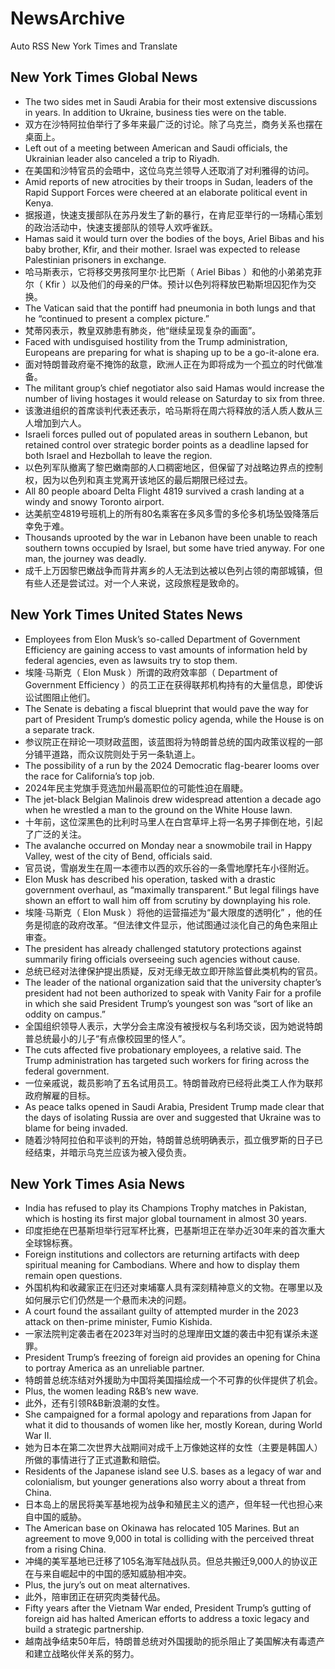 # NewsArchive
Auto RSS New York Times and Translate

## New York Times Global News
* The two sides met in Saudi Arabia for their most extensive discussions in years. In addition to Ukraine, business ties were on the table.
* 双方在沙特阿拉伯举行了多年来最广泛的讨论。除了乌克兰，商务关系也摆在桌面上。
* Left out of a meeting between American and Saudi officials, the Ukrainian leader also canceled a trip to Riyadh.
* 在美国和沙特官员的会晤中，这位乌克兰领导人还取消了对利雅得的访问。
* Amid reports of new atrocities by their troops in Sudan, leaders of the Rapid Support Forces were cheered at an elaborate political event in Kenya.
* 据报道，快速支援部队在苏丹发生了新的暴行，在肯尼亚举行的一场精心策划的政治活动中，快速支援部队的领导人欢呼雀跃。
* Hamas said it would turn over the bodies of the boys, Ariel Bibas and his baby brother, Kfir, and their mother. Israel was expected to release Palestinian prisoners in exchange.
* 哈马斯表示，它将移交男孩阿里尔·比巴斯（ Ariel Bibas ）和他的小弟弟克菲尔（ Kfir ）以及他们的母亲的尸体。预计以色列将释放巴勒斯坦囚犯作为交换。
* The Vatican said that the pontiff had pneumonia in both lungs and that he “continued to present a complex picture.”
* 梵蒂冈表示，教皇双肺患有肺炎，他“继续呈现复杂的画面”。
* Faced with undisguised hostility from the Trump administration, Europeans are preparing for what is shaping up to be a go-it-alone era.
* 面对特朗普政府毫不掩饰的敌意，欧洲人正在为即将成为一个孤立的时代做准备。
* The militant group’s chief negotiator also said Hamas would increase the number of living hostages it would release on Saturday to six from three.
* 该激进组织的首席谈判代表还表示，哈马斯将在周六将释放的活人质人数从三人增加到六人。
* Israeli forces pulled out of populated areas in southern Lebanon, but retained control over strategic border points as a deadline lapsed for both Israel and Hezbollah to leave the region.
* 以色列军队撤离了黎巴嫩南部的人口稠密地区，但保留了对战略边界点的控制权，因为以色列和真主党离开该地区的最后期限已经过去。
* All 80 people aboard Delta Flight 4819 survived a crash landing at a windy and snowy Toronto airport.
* 达美航空4819号班机上的所有80名乘客在多风多雪的多伦多机场坠毁降落后幸免于难。
* Thousands uprooted by the war in Lebanon have been unable to reach southern towns occupied by Israel, but some have tried anyway. For one man, the journey was deadly.
* 成千上万因黎巴嫩战争而背井离乡的人无法到达被以色列占领的南部城镇，但有些人还是尝试过。对一个人来说，这段旅程是致命的。

## New York Times United States News
* Employees from Elon Musk’s so-called Department of Government Efficiency are gaining access to vast amounts of information held by federal agencies, even as lawsuits try to stop them.
* 埃隆·马斯克（ Elon Musk ）所谓的政府效率部（ Department of Government Efficiency ）的员工正在获得联邦机构持有的大量信息，即使诉讼试图阻止他们。
* The Senate is debating a fiscal blueprint that would pave the way for part of President Trump’s domestic policy agenda, while the House is on a separate track.
* 参议院正在辩论一项财政蓝图，该蓝图将为特朗普总统的国内政策议程的一部分铺平道路，而众议院则处于另一条轨道上。
* The possibility of a run by the 2024 Democratic flag-bearer looms over the race for California’s top job.
* 2024年民主党旗手竞选加州最高职位的可能性迫在眉睫。
* The jet-black Belgian Malinois drew widespread attention a decade ago when he wrestled a man to the ground on the White House lawn.
* 十年前，这位深黑色的比利时马里人在白宫草坪上将一名男子摔倒在地，引起了广泛的关注。
* The avalanche occurred on Monday near a snowmobile trail in Happy Valley, west of the city of Bend, officials said.
* 官员说，雪崩发生在周一本德市以西的欢乐谷的一条雪地摩托车小径附近。
* Elon Musk has described his operation, tasked with a drastic government overhaul, as “maximally transparent.” But legal filings have shown an effort to wall him off from scrutiny by downplaying his role.
* 埃隆·马斯克（ Elon Musk ）将他的运营描述为“最大限度的透明化” ，他的任务是彻底的政府改革。“但法律文件显示，他试图通过淡化自己的角色来阻止审查。
* The president has already challenged statutory protections against summarily firing officials overseeing such agencies without cause.
* 总统已经对法律保护提出质疑，反对无缘无故立即开除监督此类机构的官员。
* The leader of the national organization said that the university chapter’s president had not been authorized to speak with Vanity Fair for a profile in which she said President Trump’s youngest son was “sort of like an oddity on campus.”
* 全国组织领导人表示，大学分会主席没有被授权与名利场交谈，因为她说特朗普总统最小的儿子“有点像校园里的怪人”。
* The cuts affected five probationary employees, a relative said. The Trump administration has targeted such workers for firing across the federal government.
* 一位亲戚说，裁员影响了五名试用员工。特朗普政府已经将此类工人作为联邦政府解雇的目标。
* As peace talks opened in Saudi Arabia, President Trump made clear that the days of isolating Russia are over and suggested that Ukraine was to blame for being invaded.
* 随着沙特阿拉伯和平谈判的开始，特朗普总统明确表示，孤立俄罗斯的日子已经结束，并暗示乌克兰应该为被入侵负责。

## New York Times Asia News
* India has refused to play its Champions Trophy matches in Pakistan, which is hosting its first major global tournament in almost 30 years.
* 印度拒绝在巴基斯坦举行冠军杯比赛，巴基斯坦正在举办近30年来的首次重大全球锦标赛。
* Foreign institutions and collectors are returning artifacts with deep spiritual meaning for Cambodians. Where and how to display them remain open questions.
* 外国机构和收藏家正在归还对柬埔寨人具有深刻精神意义的文物。在哪里以及如何展示它们仍然是一个悬而未决的问题。
* A court found the assailant guilty of attempted murder in the 2023 attack on then-prime minister, Fumio Kishida.
* 一家法院判定袭击者在2023年对当时的总理岸田文雄的袭击中犯有谋杀未遂罪。
* President Trump’s freezing of foreign aid provides an opening for China to portray America as an unreliable partner.
* 特朗普总统冻结对外援助为中国将美国描绘成一个不可靠的伙伴提供了机会。
* Plus, the women leading R&amp;B’s new wave.
* 此外，还有引领R&amp;B新浪潮的女性。
* She campaigned for a formal apology and reparations from Japan for what it did to thousands of women like her, mostly Korean, during World War II.
* 她为日本在第二次世界大战期间对成千上万像她这样的女性（主要是韩国人）所做的事情进行了正式道歉和赔偿。
* Residents of the Japanese island see U.S. bases as a legacy of war and colonialism, but younger generations also worry about a threat from China.
* 日本岛上的居民将美军基地视为战争和殖民主义的遗产，但年轻一代也担心来自中国的威胁。
* The American base on Okinawa has relocated 105 Marines. But an agreement to move 9,000 in total is colliding with the perceived threat from a rising China.
* 冲绳的美军基地已迁移了105名海军陆战队员。但总共搬迁9,000人的协议正在与来自崛起中的中国的感知威胁相冲突。
* Plus, the jury’s out on meat alternatives.
* 此外，陪审团正在研究肉类替代品。
* Fifty years after the Vietnam War ended, President Trump’s gutting of foreign aid has halted American efforts to address a toxic legacy and build a strategic partnership.
* 越南战争结束50年后，特朗普总统对外国援助的扼杀阻止了美国解决有毒遗产和建立战略伙伴关系的努力。

